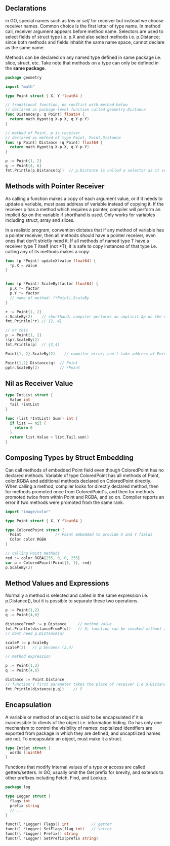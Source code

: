## Declarations

in GO, special names such as _this_ or _self_ for receiver but instead we choose receiver names. Common choice is the first letter of type name. In method call, receiver argument appears before method name. Selectors are used to select fields of struct type i.e. p.X and also select methods i.e. p.Distance; since both methods and fields inhabit the same name space, cannot declare as the same name.

Methods can be declared on any named type defined in same package i.e. slice, struct, etc. Take note that methods on a type can only be defined in the **same package**.

```go
package geometry

import "math"

type Point struct { X, Y float64 }

// traditional function, no conflict with method below
// declared as package-level function called geometry.Distance
func Distance(p, q Point) float64 {
  return math.Hypot(q.X-p.X, q.Y-p.Y)
}

// method of Point, p is receiver
// declared as method of type Point, Point.Distance
func (p Point) Distance (q Point) float64 {
  return math.Hypot(q.X-p.X, q.Y-p.Y)
}

p := Point{1, 2}
q := Point{4, 6}
fmt.Println(p.Distance(q))  // p.Distance is called a selector as it selects the appropriate Distance method for receiver p
```

## Methods with Pointer Receiver

As calling a function makes a copy of each argument value, or if it needs to update a variable, must pass address of variable instead of copying it. If the receiver p has a method which requires a pointer, compiler will perform an implicit &p on the variable if shorthand is used. Only works for variables including struct, array and slices.

In a realistic program, convention dictates that if any method of variable has a pointer receiver, then all methods should have a pointer receiver, even ones that don't strictly need it. If all methods of named type T have a receiver type T itself (not \*T), it is safe to copy instances of that type i.e. calling any of its methods makes a copy.

```go
func (p *Point) updateX(value float64) {
  *p.X = value
}


func (p *Point) ScaleBy(factor float64) {
  p.X *= factor
  p.Y *= factor
  // name of method: (*Point).ScaleBy
}

r := Point{1, 2}
r.ScaleBy(2)    // shorthand; compiler performs an implicit &p on the variable
fmt.Println(*r) // {2, 4}

// or this
p := Point{1, 2}
(&p).ScaleBy(2)
fmt.Println(p)  // {2,4}

Point{1, 2}.ScaleBy(2)    // compiler error; can't take address of Point literal

Point{1,2}.Distance(q)  // Point
pptr.ScaleBy(2)         // *Point
```

## Nil as Receiver Value

```go
type IntList struct {
  Value int
  Tail *intList
}

func (list *IntList) Sum() int {
  if list == nil {
    return 0
  }
  return list.Value + list.Tail.sum()
}
```

## Composing Types by Struct Embedding

Can call methods of embedded Point field even though ColoredPoint has no declared methods. Variable of type ColoredPoint has all methods of Point, color.RGBA and additional methods declared on ColoredPoint directly. When calling a method, compiler looks for directly declared method, then for methods promoted once from ColoredPoint's, and then for methods promoted twice from within Point and RGBA, and so on. Compiler reports an error if two methods were promoted from the same rank.

```go
import "image/color"

type Point struct { X, Y float64 }

type ColoredPoint struct {
  Point               // Point embedded to provide X and Y fields
  Color color.RGBA
}

// calling Point methods
red := color.RGBA{255, 0, 0, 255}
var p = ColoredPoint(Point{1, 1}, red}
p.ScaleBy(2)
```

## Method Values and Expressions

Normally a method is selected and called in the same expression i.e. p.Distance(), but it is possible to separate these two operations.

```go
p := Point{1,2}
q := Point{4,6}

distanceFromP := p.Distance     // method value
fmt.Println(distanceFromP(q))   // 5; function can be invoked without a receiver value; only needs non-receiver arguments
// dont need p.Distance(q)

scaleP := p.ScaleBy
scaleP(2)   // p becomes (2,4)
```

```go
// method expression

p := Point{1,2}
q := Point{4,6}

distance := Point.Distance
// function's first parameter takes the place of receiver i.e p.Distance
fmt.Println(distance(p,q))    // 5
```

## Encapsulation

A variable or method of an object is said to be encapsulated if it is inaccessible to clients of the object i.e. information hiding. Go has only one mechanism to control the visibility of names: capitalized identifiers are exported from package in which they are defined, and uncaptilized names are not. To encapsulate an object, must make it a struct.

```go
type IntSet struct {
  words []uint64
}
```

Functions that modify internal values of a type or access are called getters/setters. In GO, usually omit the Get prefix for brevity, and extends to other prefixes including Fetch, Find, and Lookup.

```go
package log

type Logger struct {
  flags int
  prefix string
  // ...
}

funct(l *Logger) Flags() int          // getter
funct(l *Logger) SetFlags(flag int)   // setter
funct(l *Logger) Prefix() string
funct(l *Logger) SetPrefix(prefix string)

```
